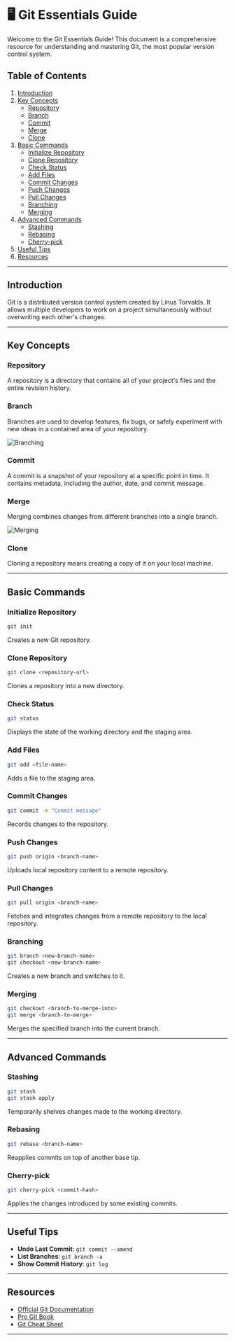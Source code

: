 



# 🖥️ Git Essentials Guide

Welcome to the Git Essentials Guide! This document is a comprehensive resource for understanding and mastering Git, the most popular version control system. 

## Table of Contents
1. [Introduction](#introduction)
2. [Key Concepts](#key-concepts)
    - [Repository](#repository)
    - [Branch](#branch)
    - [Commit](#commit)
    - [Merge](#merge)
    - [Clone](#clone)
3. [Basic Commands](#basic-commands)
    - [Initialize Repository](#initialize-repository)
    - [Clone Repository](#clone-repository)
    - [Check Status](#check-status)
    - [Add Files](#add-files)
    - [Commit Changes](#commit-changes)
    - [Push Changes](#push-changes)
    - [Pull Changes](#pull-changes)
    - [Branching](#branching)
    - [Merging](#merging)
4. [Advanced Commands](#advanced-commands)
    - [Stashing](#stashing)
    - [Rebasing](#rebasing)
    - [Cherry-pick](#cherry-pick)
5. [Useful Tips](#useful-tips)
6. [Resources](#resources)

---

## Introduction
Git is a distributed version control system created by Linus Torvalds. It allows multiple developers to work on a project simultaneously without overwriting each other's changes.

---

## Key Concepts

### Repository
A repository is a directory that contains all of your project's files and the entire revision history.

### Branch
Branches are used to develop features, fix bugs, or safely experiment with new ideas in a contained area of your repository.

![Branching](https://example.com/branching-image.png)

### Commit
A commit is a snapshot of your repository at a specific point in time. It contains metadata, including the author, date, and commit message.

### Merge
Merging combines changes from different branches into a single branch.

![Merging](https://example.com/merging-image.png)

### Clone
Cloning a repository means creating a copy of it on your local machine.

---

## Basic Commands

### Initialize Repository
```bash
git init
```
Creates a new Git repository.

### Clone Repository
```bash
git clone <repository-url>
```
Clones a repository into a new directory.

### Check Status
```bash
git status
```
Displays the state of the working directory and the staging area.

### Add Files
```bash
git add <file-name>
```
Adds a file to the staging area.

### Commit Changes
```bash
git commit -m "Commit message"
```
Records changes to the repository.

### Push Changes
```bash
git push origin <branch-name>
```
Uploads local repository content to a remote repository.

### Pull Changes
```bash
git pull origin <branch-name>
```
Fetches and integrates changes from a remote repository to the local repository.

### Branching
```bash
git branch <new-branch-name>
git checkout <new-branch-name>
```
Creates a new branch and switches to it.

### Merging
```bash
git checkout <branch-to-merge-into>
git merge <branch-to-merge>
```
Merges the specified branch into the current branch.

---

## Advanced Commands

### Stashing
```bash
git stash
git stash apply
```
Temporarily shelves changes made to the working directory.

### Rebasing
```bash
git rebase <branch-name>
```
Reapplies commits on top of another base tip.

### Cherry-pick
```bash
git cherry-pick <commit-hash>
```
Applies the changes introduced by some existing commits.

---

## Useful Tips
- **Undo Last Commit**: `git commit --amend`
- **List Branches**: `git branch -a`
- **Show Commit History**: `git log`

---

## Resources
- [Official Git Documentation](https://git-scm.com/doc)
- [Pro Git Book](https://git-scm.com/book/en/v2)
- [Git Cheat Sheet](https://education.github.com/git-cheat-sheet-education.pdf)

---





